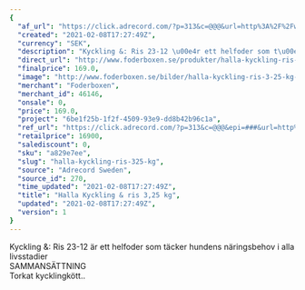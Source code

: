 ```yaml
---
{
  "af_url": "https://click.adrecord.com/?p=313&c=@@@&url=http%3A%2F%2Fwww.foderboxen.se%2Fprodukter%2Fhalla-kyckling-ris-3-25-kg%2C640",
  "created": "2021-02-08T17:27:49Z",
  "currency": "SEK",
  "description": "Kyckling &: Ris 23-12 \u00e4r ett helfoder som t\u00e4cker hundens n\u00e4ringsbehov i alla livsstadier\nSAMMANS\u00c4TTNING\nTorkat kycklingk\u00f6tt..",
  "direct_url": "http://www.foderboxen.se/produkter/halla-kyckling-ris-3-25-kg,640",
  "finalprice": 169.0,
  "image": "http://www.foderboxen.se/bilder/halla-kyckling-ris-3-25-kg-640.png",
  "merchant": "Foderboxen",
  "merchant_id": 46146,
  "onsale": 0,
  "price": 169.0,
  "project": "6be1f25b-1f2f-4509-93e9-dd8b42b96c1a",
  "ref_url": "https://click.adrecord.com/?p=313&c=@@@&epi=###&url=http%3A%2F%2Fwww.foderboxen.se%2Fprodukter%2Fhalla-kyckling-ris-3-25-kg%2C640",
  "retailprice": 16900,
  "salediscount": 0,
  "sku": "a829e7ee",
  "slug": "halla-kyckling-ris-325-kg",
  "source": "Adrecord Sweden",
  "source_id": 270,
  "time_updated": "2021-02-08T17:27:49Z",
  "title": "Halla Kyckling & ris 3,25 kg",
  "updated": "2021-02-08T17:27:49Z",
  "version": 1
}
---
```


<p> Kyckling &amp: Ris 23-12 är ett helfoder som täcker hundens näringsbehov i alla livsstadier<br>SAMMANSÄTTNING<br>Torkat kycklingkött..</p>
